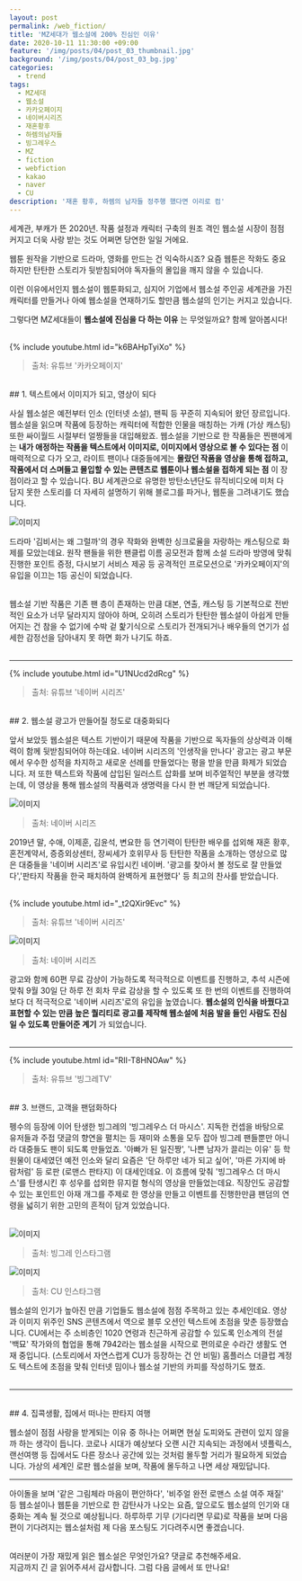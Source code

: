 ```yaml
---
layout: post
permalink: /web_fiction/
title: 'MZ세대가 웹소설에 200% 진심인 이유'
date: 2020-10-11 11:30:00 +09:00
feature: '/img/posts/04/post_03_thumbnail.jpg'
background: '/img/posts/04/post_03_bg.jpg'
categories:
  - trend
tags:
  - MZ세대
  - 웹소설
  - 카카오페이지
  - 네이버시리즈
  - 재혼황후
  - 하렘의남자들
  - 빙그레우스
  - MZ
  - fiction
  - webfiction
  - kakao
  - naver
  - CU
description: '재혼 황후, 하렘의 남자들 정주행 했다면 이리로 컴'
---
```


세계관, 부캐가 뜬 2020년. 작품 설정과 캐릭터 구축의 원조 격인 웹소설 시장이 점점 커지고 더욱 사랑 받는 것도 어쩌면 당연한 일일 거에요. <br>

웹툰 원작을 기반으로 드라마, 영화를 만드는 건 익숙하시죠? 요즘 웹툰은 작화도 중요하지만 탄탄한 스토리가 뒷받침되어야 독자들의 몰입을 깨지 않을 수 있습니다. <br>

이런 이유에서인지 웹소설이 웹툰화되고, 심지어 기업에서 웹소설 주인공 세계관을 가진 캐릭터를 만들거나 아예 웹소설을 연재하기도 할만큼 웹소설의 인기는 커지고 있습니다. <br>

그렇다면 MZ세대들이 **웹소설에 진심을 다 하는 이유** 는 무엇일까요? 함께 알아봅시다! <br><br>


{% include youtube.html id="k6BAHpTyiXo" %}
> 출처: 유튜브 '카카오페이지'

<br>
## 1. 텍스트에서 이미지가 되고, 영상이 되다

사실 웹소설은 예전부터 인소 (인터넷 소설), 팬픽 등 꾸준히 지속되어 왔던 장르입니다. 웹소설을 읽으며 작품에 등장하는 캐릭터에 적합한 인물을 매칭하는 가캐 (가상 캐스팅) 또한 싸이월드 시절부터 얼짱들을 대입해왔죠. 웹소설을 기반으로 한 작품들은 찐팬에게는 **내가 애정하는 작품을 텍스트에서 이미지로, 이미지에서 영상으로 볼 수 있다는 점** 이 매력적으로 다가 오고, 라이트 팬이나 대중들에게는 **몰랐던 작품을 영상을 통해 접하고, 작품에서 더 스며들고 몰입할 수 있는 콘텐츠로 웹툰이나 웹소설을 접하게 되는 점** 이 장점이라고 할 수 있습니다. BU 세계관으로 유명한 방탄소년단도 뮤직비디오에 미처 다 담지 못한 스토리를 더 자세히 설명하기 위해 블로그를 파거나, 웹툰을 그려내기도 했습니다. <br>

![이미지](/img/posts/04/01.jpg)

드라마 '김비서는 왜 그럴까'의 경우 작화와 완벽한 싱크로율을 자랑하는 캐스팅으로 화제를 모았는데요. 원작 팬들을 위한 팬클럽 이름 공모전과 함께 소설 드라마 방영에 맞춰 진행한 포인트 증정, 다시보기 서비스 제공 등 공격적인 프로모션으로 '카카오페이지'의 유입을 이끄는 1등 공신이 되었습니다. <br><br>

웹소설 기반 작품은 기존 팬 층이 존재하는 만큼 대본, 연출, 캐스팅 등 기본적으로 전반적인 요소가 너무 달라지지 않아야 하며, 오히려 스토리가 탄탄한 웹소설이 아쉽게 만들어지는 건 참을 수 없기에 수박 겉 핥기식으로 스토리가 전개되거나 배우들의 연기가 섬세한 감정선을 담아내지 못 하면 화가 나기도 하죠. <br><br>

---

{% include youtube.html id="U1NUcd2dRcg" %}
> 출처: 유튜브 '네이버 시리즈'

<br>
## 2. 웹소설 광고가 만들어질 정도로 대중화되다

앞서 보았듯 웹소설은 텍스트 기반이기 때문에 작품을 기반으로 독자들의 상상력과 이해력이 함께 뒷받침되어야 하는데요. 네이버 시리즈의 '인생작을 만나다' 광고는 광고 부문에서 우수한 성적을 차지하고 새로운 선례를 만들었다는 평을 받을 만큼 화제가 되었습니다. 저 또한 텍스트와 작품에 삽입된 일러스트 삽화를 보며 비주얼적인 부분을 생각했는데, 이 영상을 통해 웹소설의 작품력과 생명력을 다시 한 번 깨닫게 되었습니다. <br>

![이미지](/img/posts/04/02.jpg)
> 출처: 네이버 시리즈

2019년 말, 수애, 이제훈, 김윤석, 변요한 등 연기력이 탄탄한 배우를 섭외해 재혼 황후, 혼전계약서, 증증외상센터, 장씨세가 호위무사 등 탄탄한 작품을 소개하는 영상으로 많은 대중들을 '네이버 시리즈'로 유입시킨 네이버. '광고를 찾아서 볼 정도로 잘 만들었다','판타지 작품을 한국 패치하여 완벽하게 표현했다' 등 최고의 찬사를 받았습니다. <br><br>

{% include youtube.html id="_t2QXir9Evc" %}
> 출처: 유튜브 '네이버 시리즈'

![이미지](/img/posts/04/03.jpg)
> 출처: 네이버 시리즈

광고와 함께 60편 무료 감상이 가능하도록 적극적으로 이벤트를 진행하고, 추석 시즌에 맞춰 9월 30일 단 하루 전 회차 무료 감상을 할 수 있도록 또 한 번의 이벤트를 진행하여 보다 더 적극적으로 '네이버 시리즈'로의 유입을 높였습니다. **웹소설의 인식을 바꿨다고 표현할 수 있는 만큼 높은 퀄리티로 광고를 제작해 웹소설에 처음 발을 들인 사람도 진심일 수 있도록 만들어준 계기** 가 되었습니다. <br><br>

---

{% include youtube.html id="RII-T8HNOAw" %}
> 출처: 유튜브 '빙그레TV'

<br>
## 3. 브랜드, 고객을 팬덤화하다

펭수의 등장에 이어 탄생한 빙그레의 '빙그레우스 더 마시스'. 지독한 컨셉을 바탕으로 유저들과 주접 댓글의 향연을 펼치는 등 재미와 소통을 모두 잡아 빙그레 팬들뿐만 아니라 대중들도 팬이 되도록 만들었죠. '아빠가 된 일진짱', '나쁜 남자가 끌리는 이유' 등 학원물이 대세였던 예전 인소와 달리 요즘은 '단 하루만 네가 되고 싶어', '마른 가지에 바람처럼' 등 로판 (로맨스 판타지) 이 대세인데요. 이 흐름에 맞춰 '빙그레우스 더 마시스'를 탄생시킨 후 성우를 섭외한 뮤지컬 형식의 영상을 만들었는데요. 직장인도 공감할 수 있는 포인트인 아재 개그를 주제로 한 영상을 만들고 이벤트를 진행한만큼 팬덤의 연령을 넓히기 위한 고민의 흔적이 담겨 있었습니다. <br><br>

![이미지](/img/posts/03/04.jpg)
> 출처: 빙그레 인스타그램

![이미지](/img/posts/03/05.jpg)
> 출처: CU 인스타그램

웹소설의 인기가 높아진 만큼 기업들도 웹소설에 점점 주목하고 있는 추세인데요. 영상과 이미지 위주인 SNS 콘텐츠에서 역으로 블루 오션인 텍스트에 초점을 맞춘 등장했습니다. CU에서는 주 소비층인 1020 연령과 친근하게 공감할 수 있도록 인소계의 전설 '백묘' 작가와의 협업을 통해 7942라는 웹소설을 시작으로 편의로운 수라간 생활도 연재 중입니다. (스토리에서 자연스럽게 CU가 등장하는 건 안 비밀) 홈플러스 더클럽 계정도 텍스트에 초점을 맞춰 인터넷 밈이나 웹소설 기반의 카피를 작성하기도 했죠. <br><br>

---

<br>
## 4. 집콕생활, 집에서 떠나는 판타지 여행

웹소설이 점점 사랑을 받게되는 이유 중 하나는 어쩌면 현실 도피와도 관련이 있지 않을까 하는 생각이 듭니다. 코로나 시대가 예상보다 오랜 시간 지속되는 과정에서 넷플릭스, 랜선여행 등 집에서도 다른 장소나 공간에 있는 것처럼 몰두할 거리가 필요하게 되었습니다. 가상의 세계인 로판 웹소설을 보며, 작품에 몰두하고 나면 세상 재밌답니다. <br>

---

아이돌을 보며 '같은 그림체라 마음이 편안하다', '비주얼 완전 로맨스 소설 여주 재질' 등 웹소설이나 웹툰을 기반으로 한 감탄사가 나오는 요즘, 앞으로도 웹소설의 인기와 대중화는 계속 될 것으로 예상됩니다. 하루하루 기무 (기다리면 무료)로 작품을 보며 다음 편이 기다려지는 웹소설처럼 제 다음 포스팅도 기다려주시면 좋겠습니다. <br><br>

여러분이 가장 재밌게 읽은 웹소설은 무엇인가요? 댓글로 추천해주세요. <br>
지금까지 긴 글 읽어주셔서 감사합니다. 그럼 다음 글에서 또 만나요! <br><br>
